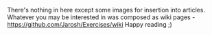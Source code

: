 There's nothing in here except some images for insertion into articles. Whatever you may be interested in was composed as wiki pages - https://github.com/Jarosh/Exercises/wiki
Happy reading ;)
